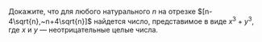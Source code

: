 Докажите, что для любого натурального $n$ на отрезке 
$[n-4\sqrt{n},~n+4\sqrt{n}]$ найдется число, представимое в виде ${{x}^{3}}+{{y}^{3}}$, где $x$ и $y$ — неотрицательные целые числа.